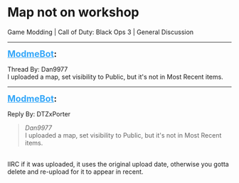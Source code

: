 # Map not on workshop
Game Modding | Call of Duty: Black Ops 3 | General Discussion

---
<strong style="font-size: 1.4em;"><span style="text-decoration: underline;text-decoration-color: #34a7f9;"><span style="color:#34a7f9;">ModmeBot</span></span>:</strong>

<p>Thread By: Dan9977<br />I uploaded a map, set visibility to Public, but it&#39;s not in Most Recent items.</p>

---
<strong style="font-size: 1.4em;"><span style="text-decoration: underline;text-decoration-color: #34a7f9;"><span style="color:#34a7f9;">ModmeBot</span></span>:</strong>

<p>Reply By: DTZxPorter<br /><blockquote><em>Dan9977</em><br />I uploaded a map, set visibility to Public, but it&#39;s not in Most Recent items.</blockquote><br /> IIRC if it was uploaded, it uses the original upload date, otherwise you gotta delete and re-upload for it to appear in recent.</p>
